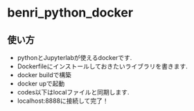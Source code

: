 # benri_python_docker
## 使い方
- pythonとJupyterlabが使えるdockerです.
- Dockerfileにインストールしておきたいライブラリを書きます.
- docker buildで構築
- docker upで起動
- codes以下はlocalファイルと同期します.
- localhost:8888に接続して完了！

